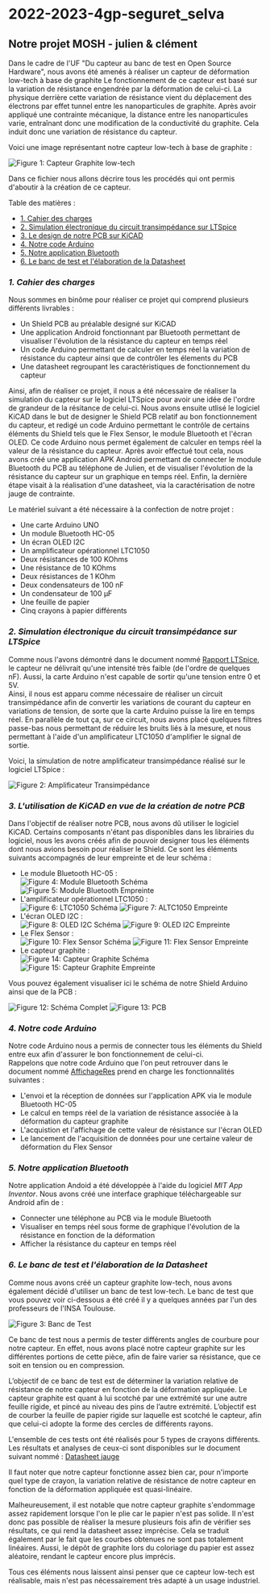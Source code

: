 # 2022-2023-4gp-seguret_selva
## Notre projet MOSH - julien &amp; clément  
  
Dans le cadre de l'UF "Du capteur au banc de test en Open Source Hardware", nous avons été amenés à réaliser un capteur de déformation low-tech à base de graphite
Le fonctionnement de ce capteur est basé sur la variation de résistance engendrée par la déformation de celui-ci.
La physique derrière cette variation de résistance vient du déplacement des électrons par effet tunnel entre les nanoparticules de graphite.
Après avoir appliqué une contrainte mécanique, la distance entre les nanoparticules varie, entraînant donc une modification de la conductivité du graphite.
Cela induit donc une variation de résistance du capteur.  
  
Voici une image représentant notre capteur low-tech à base de graphite :  
  
![Figure 1: Capteur Graphite low-tech](./Datasheet/CapteurGraphite.png "Figure 1: Capteur Graphite low-tech")  
  
Dans ce fichier nous allons décrire tous les procédés qui ont permis d'aboutir à la création de ce capteur.  
  
Table des matières :  
  
* [1. Cahier des charges](#PremiereSection)  
* [2. Simulation électronique du circuit transimpédance sur LTSpice](#DeuxiemeSection) 
* [3. Le design de notre PCB sur KiCAD](#TroisiemeSection)
* [4. Notre code Arduino](#QuatriemeSection)  
* [5. Notre application Bluetooth](#CinquiemeSection)
* [6. Le banc de test et l'élaboration de la Datasheet](#SixiemeSection)  
    
### *1. Cahier des charges* <a id="PremiereSection"></a>
  
Nous sommes en binôme pour réaliser ce projet qui comprend plusieurs différents livrables :  
* Un Shield PCB au préalable designé sur KiCAD  
* Une application Android fonctionnant par Bluetooth permettant de visualiser l'évolution de la résistance du capteur en temps réel  
* Un code Arduino permettant de calculer en temps réel la variation de résistance du capteur ainsi que de contrôler les élements du PCB  
* Une datasheet regroupant les caractéristiques de fonctionnement du capteur  
  
Ainsi, afin de réaliser ce projet, il nous a été nécessaire de réaliser la simulation du capteur sur le logiciel LTSpice pour avoir une idée de l'ordre de grandeur de la résitance de celui-ci. 
Nous avons ensuite utlisé le logiciel KiCAD dans le but de designer le Shield PCB relatif au bon fonctionnement du capteur, et redigé un code Arduino
permettant le contrôle de certains éléments du Shield tels que le Flex Sensor, le module Bluetooth et l'écran OLED. Ce code Arduino nous permet également de calculer 
en temps réel la valeur de la résistance du capteur.
Après avoir effectué tout cela, nous avons créé une application APK Android permettant de connecter le module Bluetooth du PCB au téléphone de Julien, et de
visualiser l'évolution de la résistance du capteur sur un graphique en temps réel.
Enfin, la dernière étape visait à la réalisation d'une datasheet, via la caractérisation de notre jauge de contrainte.  
  
Le matériel suivant a été nécessaire à la confection de notre projet :  
* Une carte Arduino UNO    
* Un module Bluetooth HC-05  
* Un écran OLED I2C  
* Un amplificateur opérationnel LTC1050  
* Deux résistances de 100 KOhms  
* Une résistance de 10 KOhms  
* Deux résistances de 1 KOhm  
* Deux condensateurs de 100 nF  
* Un condensateur de 100 µF  
* Une feuille de papier  
* Cinq crayons à papier différents  
  
### *2. Simulation électronique du circuit transimpédance sur LTSpice* <a id="DeuxiemeSection"></a> 
  
Comme nous l'avons démontré dans le document nommé [Rapport LTSpice](https://github.com/MOSH-Insa-Toulouse/2022-2023-4gp-seguret_selva/blob/main/LTSpice/Rapport%20LTSpice.pdf), le capteur ne délivrait qu'une intensité très faible (de l'ordre de quelques nF). Aussi, la carte Arduino n'est capable de sortir qu'une tension entre 0 et 5V.  
Ainsi, il nous est apparu comme nécessaire de réaliser un circuit transimpédance afin de convertir les variations de courant du capteur en variations de tension, de sorte
que la carte Arduino puisse la lire en temps réel. En parallèle de tout ça, sur ce circuit, nous avons placé quelques filtres passe-bas nous permettant de réduire les bruits
liés à la mesure, et nous permettant à l'aide d'un amplificateur LTC1050 d'amplifier le signal de sortie.  
  
Voici, la simulation de notre amplificateur transimpédance réalisé sur le logiciel LTSpice :  
  
![Figure 2: Amplificateur Transimpédance](./LTSpice/Ampli_Transimpedance.png "Figure 2: Amplificateur Transimpédance")  
  
### *3. L'utilisation de KiCAD en vue de la création de notre PCB* <a id="TroisiemeSection"></a>  
  
Dans l'objectif de réaliser notre PCB, nous avons dû utiliser le logiciel KiCAD. Certains composants n'étant pas disponibles dans les librairies du logiciel, 
nous les avons créés afin de pouvoir designer tous les éléments dont nous avions besoin pour réaliser le Shield. Ce sont les éléments suivants accompagnés
de leur empreinte et de leur schéma :  
  
* Le module Bluetooth HC-05 :  
![Figure 4: Module Bluetooth Schéma](./KiCAD/module_bt_schem.png "Figure 4: Module Bluetooth Schéma") ![Figure 5: Module Bluetooth Empreinte](./KiCAD/module_bt_foot.png "Figure 5: Module Bluetooth Empreinte") 
* L'amplificateur opérationnel LTC1050 :   
![Figure 6: LTC1050 Schéma](./KiCAD/LTC_schem.png "Figure 6: LTC1050 Schéma") ![Figure 7: ALTC1050 Empreinte](./KiCAD/LTC_foot.png "Figure 7: LTC1050 Empreinte") 
* L'écran OLED I2C :  
![Figure 8: OLED I2C Schéma](./KiCAD/oled_schem.png "Figure 8: OLED I2C Schéma") ![Figure 9: OLED I2C Empreinte](./KiCAD/oled_foot.png "Figure 9: OLED I2C Empreinte") 
* Le Flex Sensor :  
![Figure 10: Flex Sensor Schéma](./KiCAD/flex_schem.png "Figure 10: Flex Sensor Schéma") ![Figure 11: Flex Sensor Empreinte](./KiCAD/flex_foot.png "Figure 11: Flex Sensor Empreinte")  
* Le capteur graphite :  
![Figure 14: Capteur Graphite Schéma](./KiCAD/graphite_sens_schem.png "Figure 14: Capteur Graphite Schéma") ![Figure 15: Capteur Graphite Empreinte](./KiCAD/graphite_sens_foot.png "Figure 15: Capteur Graphite Empreinte")
  
Vous pouvez également visualiser ici le schéma de notre Shield Arduino ainsi que de la PCB :  
  
![Figure 12: Schéma Complet](./KiCAD/Schem_complet.png "Figure 12: Schéma Complet") ![Figure 13: PCB](./KiCAD/pcb_final.png "Figure 13: PCB")  
   
### *4. Notre code Arduino* <a id="QuatriemeSection"></a>  
  
Notre code Arduino nous a permis de connecter tous les éléments du Shield entre eux afin d'assurer le bon fonctionnement de celui-ci.  
Rappelons que notre code Arduino que l'on peut retrouver dans le document nommé [AffichageRes](https://github.com/MOSH-Insa-Toulouse/2022-2023-4gp-seguret_selva/blob/main/Code%20Arduino/AffichageRes) prend en charge les fonctionnalités suivantes :  
* L'envoi et la réception de données sur l'application APK via le module Bluetooth HC-05  
* Le calcul en temps réel de la variation de résistance associée à la déformation du capteur graphite  
* L'acquistion et l'affichage de cette valeur de résistance sur l'écran OLED  
* Le lancement de l'acquisition de données pour une certaine valeur de déformation du Flex Sensor  
  
  
### *5. Notre application Bluetooth* <a id="CinquiemeSection"></a> 
  
Notre application Andoid a été développée à l'aide du logiciel *MIT App Inventor*. Nous avons créé une interface graphique téléchargeable sur Android afin de :  
* Connecter une téléphone au PCB via le module Bluetooth  
* Visualiser en temps réel sous forme de graphique l'évolution de la résistance en fonction de la déformation  
* Afficher la résistance du capteur en temps réel  
  
### *6. Le banc de test et l'élaboration de la Datasheet* <a id="SixiemeSection"></a>  
  
Comme nous avons créé un capteur graphite low-tech, nous avons également décidé d'utiliser un banc de test low-tech.
Le banc de test que vous pouvez voir ci-dessous a été créé il y a quelques années par l'un des professeurs de l'INSA Toulouse.  
  
![Figure 3: Banc de Test](./Datasheet/Banc_De_Test.png "Figure 3: Banc de Test")  
  
Ce banc de test nous a permis de tester différents angles de courbure pour notre capteur. En effet, nous avons placé notre capteur graphite sur les différentes
portions de cette pièce, afin de faire varier sa résistance, que ce soit en tension ou en compression.
  
L’objectif de ce banc de test est de déterminer la variation relative de résistance de notre capteur en fonction de la déformation appliquée. Le capteur graphite est quant à lui scotché par une extrémité sur une autre feuille rigide, et pincé au niveau des pins de l’autre extrémité. L’objectif est de courber la feuille de papier rigide sur laquelle est scotché le capteur, afin que celui-ci adopte la forme des cercles de différents rayons.

L'ensemble de ces tests ont été réalisés pour 5 types de crayons différents. Les résultats et analyses de ceux-ci sont disponibles sur le document suivant nommé :
[Datasheet jauge](https://github.com/MOSH-Insa-Toulouse/2022-2023-4gp-seguret_selva/blob/main/Datasheet/Datasheet%20jauge.pdf)  
  
Il faut noter que notre capteur fonctionne assez bien car, pour n'importe quel type de crayon, la variation relative de résistance de notre capteur en fonction de la 
déformation appliquée est quasi-linéaire.  
  
Malheureusement, il est notable que notre capteur graphite s'endommage assez rapidement lorsque l'on le plie car le papier n'est pas solide. Il n'est donc pas
possible de réaliser la mesure plusieurs fois afin de vérifier ses résultats, ce qui rend la datasheet assez imprécise. Cela se traduit également par le fait que 
les courbes obtenues ne sont pas totalement linéaires. Aussi, le dépôt de graphite lors du coloriage du papier est assez aléatoire, rendant le capteur
encore plus imprécis.  
  
Tous ces éléments nous laissent ainsi penser que ce capteur low-tech est réalisable, mais n'est pas nécessairement très adapté à un usage industriel.
  

